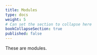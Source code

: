 ```yaml
---
title: Modules
type: docs
weight: 5
# Can set the section to collapse here
bookCollapseSection: true
published: false
---
```


These are modules.
